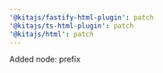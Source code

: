 ```yaml
---
'@kitajs/fastify-html-plugin': patch
'@kitajs/ts-html-plugin': patch
'@kitajs/html': patch
---
```


Added node: prefix
